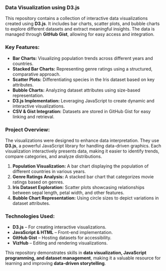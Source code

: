 ### **Data Visualization using D3.js**  

This repository contains a collection of interactive data visualizations created using **D3.js**. It includes bar charts, scatter plots, and bubble charts to explore different datasets and extract meaningful insights. The data is managed through **GitHub Gist**, allowing for easy access and integration.  

### **Key Features:**  
- **Bar Charts:** Visualizing population trends across different years and countries.  
- **Stacked Bar Charts:** Representing genre ratings using a structured, comparative approach.  
- **Scatter Plots:** Differentiating species in the Iris dataset based on key attributes.  
- **Bubble Charts:** Analyzing dataset attributes using size-based representation.  
- **D3.js Implementation:** Leveraging JavaScript to create dynamic and interactive visualizations.  
- **CSV & Gist Integration:** Datasets are stored in GitHub Gist for easy linking and retrieval.  

### **Project Overview:**  
The visualizations were designed to enhance data interpretation. They use **D3.js**, a powerful JavaScript library for handling data-driven graphics. Each visualization interactively presents data, making it easier to identify trends, compare categories, and analyze distributions.  

1. **Population Visualization:** A bar chart displaying the population of different countries in various years.  
2. **Genre Ratings Analysis:** A stacked bar chart that categorizes movie ratings based on genres.  
3. **Iris Dataset Exploration:** Scatter plots showcasing relationships between sepal length, petal width, and other features.  
4. **Bubble Chart Representation:** Using circle sizes to depict variations in dataset attributes.  

### **Technologies Used:**  
- **D3.js** – For creating interactive visualizations.  
- **JavaScript & HTML** – Front-end implementation.  
- **GitHub Gist** – Hosting datasets for accessibility.  
- **VizHub** – Editing and rendering visualizations.  

This repository demonstrates skills in **data visualization, JavaScript programming, and dataset management**, making it a valuable resource for learning and improving **data-driven storytelling**.
